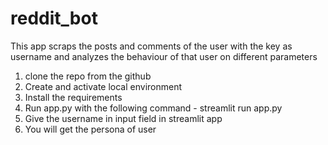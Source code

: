 # reddit_bot
This app scraps the posts and comments of the user with the key as username and analyzes the behaviour of that user on different parameters

1. clone the repo from the github 
2. Create and activate local environment 
3. Install the requirements
4. Run app.py with the following command - streamlit run app.py 
5. Give the username in input field in streamlit app 
6. You will get the persona of user 
